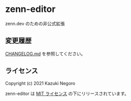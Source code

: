# zenn-editor

zenn.dev のための非公式拡張

## 変更履歴

[CHANGELOG.md](./CHANGELOG.md) を参照してください。

## ライセンス

Copyright (c) 2021 Kazuki Negoro

zenn-editor は [MIT ライセンス](./LICENSE) の下にリリースされています。

